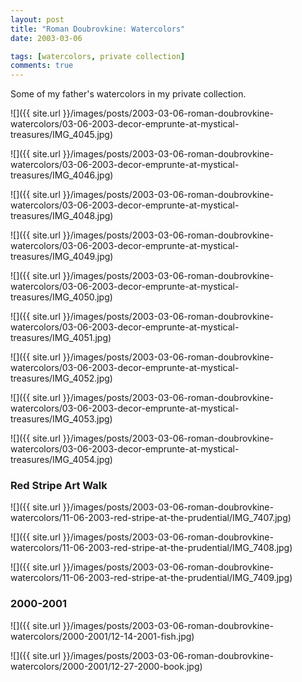 ```yaml
---
layout: post
title: "Roman Doubrovkine: Watercolors"
date: 2003-03-06

tags: [watercolors, private collection]
comments: true
---
```

Some of my father's watercolors in my private collection.

![]({{ site.url }}/images/posts/2003-03-06-roman-doubrovkine-watercolors/03-06-2003-decor-emprunte-at-mystical-treasures/IMG_4045.jpg)

![]({{ site.url }}/images/posts/2003-03-06-roman-doubrovkine-watercolors/03-06-2003-decor-emprunte-at-mystical-treasures/IMG_4046.jpg)

![]({{ site.url }}/images/posts/2003-03-06-roman-doubrovkine-watercolors/03-06-2003-decor-emprunte-at-mystical-treasures/IMG_4048.jpg)

![]({{ site.url }}/images/posts/2003-03-06-roman-doubrovkine-watercolors/03-06-2003-decor-emprunte-at-mystical-treasures/IMG_4049.jpg)

![]({{ site.url }}/images/posts/2003-03-06-roman-doubrovkine-watercolors/03-06-2003-decor-emprunte-at-mystical-treasures/IMG_4050.jpg)

![]({{ site.url }}/images/posts/2003-03-06-roman-doubrovkine-watercolors/03-06-2003-decor-emprunte-at-mystical-treasures/IMG_4051.jpg)

![]({{ site.url }}/images/posts/2003-03-06-roman-doubrovkine-watercolors/03-06-2003-decor-emprunte-at-mystical-treasures/IMG_4052.jpg)

![]({{ site.url }}/images/posts/2003-03-06-roman-doubrovkine-watercolors/03-06-2003-decor-emprunte-at-mystical-treasures/IMG_4053.jpg)

![]({{ site.url }}/images/posts/2003-03-06-roman-doubrovkine-watercolors/03-06-2003-decor-emprunte-at-mystical-treasures/IMG_4054.jpg)

### Red Stripe Art Walk

![]({{ site.url }}/images/posts/2003-03-06-roman-doubrovkine-watercolors/11-06-2003-red-stripe-at-the-prudential/IMG_7407.jpg)

![]({{ site.url }}/images/posts/2003-03-06-roman-doubrovkine-watercolors/11-06-2003-red-stripe-at-the-prudential/IMG_7408.jpg)

![]({{ site.url }}/images/posts/2003-03-06-roman-doubrovkine-watercolors/11-06-2003-red-stripe-at-the-prudential/IMG_7409.jpg)

### 2000-2001

![]({{ site.url }}/images/posts/2003-03-06-roman-doubrovkine-watercolors/2000-2001/12-14-2001-fish.jpg)

![]({{ site.url }}/images/posts/2003-03-06-roman-doubrovkine-watercolors/2000-2001/12-27-2000-book.jpg)





